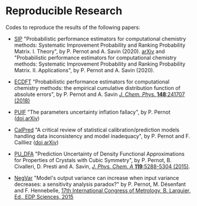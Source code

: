 # Reproducible Research

Codes to reproduce the results of the following papers:

* [SIP](https://github.com/ppernot/SIP)
  "Probabilistic performance estimators for computational chemistry methods: 
  Systematic Improvement Probability and Ranking Probability Matrix. I. Theory", 
  by P. Pernot and A. Savin (2020). [arXiv](https://arxiv.org/abs/2003.00987) 
  and
  "Probabilistic performance estimators for computational chemistry methods: 
  Systematic Improvement Probability and Ranking Probability Matrix. II. Applications", 
  by P. Pernot and A. Savin (2020).

* [ECDFT](https://github.com/ppernot/ECDFT) 
  "Probabilistic performance estimators for computational chemistry methods: the empirical cumulative distribution function of absolute errors", by P. Pernot and A. Savin [_J. Chem. Phys._ __148__:241707 (2018)](http://dx.doi.org/10.1063/1.5016248)     
  
* [PUIF](https://github.com/ppernot/PUIF) 
  "The parameters uncertainty inflation fallacy", by P. Pernot ([doi](http://dx.doi.org/10.1063/1.4994654),[arXiv](https://arxiv.org/abs/1611.04295))
  
* [CalPred](https://github.com/ppernot/CalPred) 
  "A critical review of statistical calibration/prediction models handling data inconsistency and model  inadequacy", by P. Pernot and F. Cailliez ([doi](http://dx.doi.org/10.1002/aic.15781),[arXiv](https://arxiv.org/abs/1611.04376))

* [PU_DFA](./PU_DFA)
  "Prediction Uncertainty of Density Functional Approximations for Properties of Crystals with Cubic Symmetry", 
  by P. Pernot, B. Civalleri, D. Presti and A. Savin, 
  [_J. Phys. Chem. A_ __119__:5288-5304 (2015)](http://dx.doi.org/10.1021/jp509980w).

* [NegVar](./NegVar)
  "Model's output variance can increase when input variance decreases: a sensitivity analysis paradox?"
  by P. Pernot, M. Désenfant and F. Hennebelle,
  [17th International Congress of Metrology, B. Larquier, Ed., EDP Sciences, 2015](http://dx.doi.org/10.1051/metrology/20150002004)